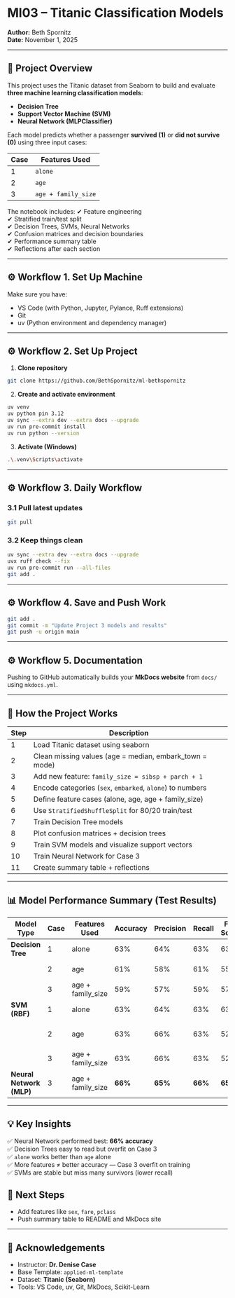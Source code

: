 # Ml03 – Titanic Classification Models

**Author:** Beth Spornitz  
**Date:** November 1,  2025  

---

## 🎯 Project Overview

This project uses the Titanic dataset from Seaborn to build and evaluate **three machine learning classification models**:

- **Decision Tree**
- **Support Vector Machine (SVM)**
- **Neural Network (MLPClassifier)**

Each model predicts whether a passenger **survived (1)** or **did not survive (0)** using three input cases:

| Case | Features Used |
|------|----------------|
| 1    | `alone` |
| 2    | `age` |
| 3    | `age + family_size` |

The notebook includes:
✔ Feature engineering  
✔ Stratified train/test split  
✔ Decision Trees, SVMs, Neural Networks  
✔ Confusion matrices and decision boundaries  
✔ Performance summary table  
✔ Reflections after each section  

---

## ⚙️ Workflow 1. Set Up Machine

Make sure you have:

- VS Code (with Python, Jupyter, Pylance, Ruff extensions)
- Git  
- uv (Python environment and dependency manager)

---

## ⚙️ Workflow 2. Set Up Project

1. **Clone repository**
```bash
git clone https://github.com/BethSpornitz/ml-bethspornitz
```

2. **Create and activate environment**
```bash
uv venv
uv python pin 3.12
uv sync --extra dev --extra docs --upgrade
uv run pre-commit install
uv run python --version
```

3. **Activate (Windows)**
```bash
.\.venv\Scripts\activate
```

---

## ⚙️ Workflow 3. Daily Workflow

### 3.1 Pull latest updates
```bash
git pull
```

### 3.2 Keep things clean
```bash
uv sync --extra dev --extra docs --upgrade
uvx ruff check --fix
uv run pre-commit run --all-files
git add .
```

---

## ⚙️ Workflow 4. Save and Push Work

```bash
git add .
git commit -m "Update Project 3 models and results"
git push -u origin main
```

---

## ⚙️ Workflow 5. Documentation

Pushing to GitHub automatically builds your **MkDocs website** from `docs/` using `mkdocs.yml`.

---

## 🧩 How the Project Works

| Step | Description |
|------|-------------|
| 1 | Load Titanic dataset using seaborn |
| 2 | Clean missing values (age = median, embark_town = mode) |
| 3 | Add new feature: `family_size = sibsp + parch + 1` |
| 4 | Encode categories (`sex`, `embarked`, `alone`) to numbers |
| 5 | Define feature cases (alone, age, age + family_size) |
| 6 | Use `StratifiedShuffleSplit` for 80/20 train/test |
| 7 | Train Decision Tree models |
| 8 | Plot confusion matrices + decision trees |
| 9 | Train SVM models and visualize support vectors |
| 10 | Train Neural Network for Case 3 |
| 11 | Create summary table + reflections |

---

## 📊 Model Performance Summary (Test Results)

| Model Type | Case | Features Used | Accuracy | Precision | Recall | F1-Score | Notes |
|------------|------|----------------|----------|-----------|--------|----------|-------|
| **Decision Tree** | 1 | alone | 63% | 64% | 63% | 63% | Good balance |
| | 2 | age | 61% | 58% | 61% | 55% | Age alone weak |
| | 3 | age + family_size | 59% | 57% | 59% | 57% | Overfit (train=77%) |
| **SVM (RBF)** | 1 | alone | 63% | 64% | 63% | 63% | Similar to DT |
| | 2 | age | 63% | 66% | 63% | 52% | High precision, low recall |
| | 3 | age + family_size | 63% | 66% | 63% | 52% | Similar behavior |
| **Neural Network (MLP)** | 3 | age + family_size | **66%** | **65%** | **66%** | **65%** | Best overall |

---

## 💡 Key Insights

✅ Neural Network performed best: **66% accuracy**  
✅ Decision Trees easy to read but overfit on Case 3  
✅ `alone` works better than `age` alone  
✅ More features ≠ better accuracy — Case 3 overfit on training  
✅ SVMs are stable but miss many survivors (lower recall)


## 🚀 Next Steps

- Add features like `sex`, `fare`, `pclass`  
- Push summary table to README and MkDocs site  

---

## 🧾 Acknowledgements

- Instructor: **Dr. Denise Case**  
- Base Template: `applied-ml-template`  
- Dataset: **Titanic (Seaborn)**  
- Tools: VS Code, uv, Git, MkDocs, Scikit-Learn  


